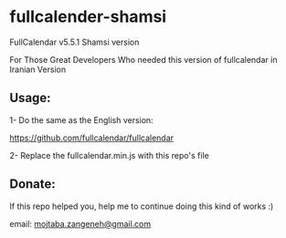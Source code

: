 # fullcalender-shamsi
FullCalendar v5.5.1 Shamsi version

For Those Great Developers Who needed this version of fullcalendar in Iranian Version

## Usage:

1- Do the same as the English version:

https://github.com/fullcalendar/fullcalendar


2- Replace the fullcalendar.min.js with this repo's file


## Donate:

If this repo helped you, help me to continue doing this kind of works :)

email: mojtaba.zangeneh@gmail.com
